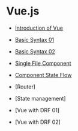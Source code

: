 # Vue.js

- [Introduction of Vue](Introduction%20of%20Vue.md)

- [Basic Syntax 01](Basic%20Syntax%201.md)

- [Basic Syntax 02](Basic%20Syntax%202.md)

- [Single File Component](Single-File%20Components.md)

- [Component State Flow](Component%20State%20Flow.md)

- [Router]

- [State management]

- [Vue with DRF 01]

- [Vue with DRF 02]